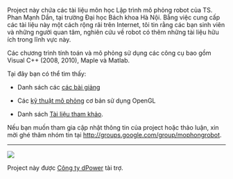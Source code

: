 Project này chứa các tài liệu môn học Lập trình mô phỏng robot của TS. Phan Mạnh Dần, tại trường Đại học Bách khoa Hà Nội. Bằng việc cung cấp các tài liệu này một cách rộng rãi trên Internet, tôi tin rằng các bạn sinh viên và những người quan tâm, nghiên cứu về robot có thêm những tài liệu hữu ích trong lĩnh vực này.

Các chương trình tính toán và mô phỏng sử dụng các công cụ bao gồm Visual C++ (2008, 2010), Maple và Matlab.

Tại đây bạn có thể tìm thấy:

  * Danh sách các [các bài giảng](Baigiang.md)

  * Các [kỹ thuật mô phỏng](CackythuatMophong.md) cơ bản sử dụng OpenGL

  * Danh sách [Tài liệu tham khảo](TailieuThamkhao.md).

Nếu bạn muốn tham gia cập nhật thông tin của project hoặc thảo luận, xin mời ghé thăm nhóm tin tại http://groups.google.com/group/mophongrobot.



---


[![](http://www.bienhieuled.com/_/rsrc/1320667474325/config/customLogo.gif)](http://www.bienhieuled.com)

Project này được [Công ty dPower](http://www.bienhieuled.com) tài trợ.


